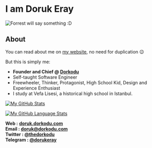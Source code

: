 # I am Doruk Eray

![Forrest will say something :D](forrest-will-say-something.gif)

## About
You can read about me on [my website](https://doruk.dorkodu.com), no need for duplication 😉

But this is simply me:

- **Founder and Chief @ [Dorkodu](https://github.com/dorkodu)**
- Self-taught Software Engineer
- Freewheeler, Thinker, Protagonist, High School Kid, Design and Experience Enthusiast
- I study at Vefa Lisesi, a historical high school in Istanbul.

[![My GitHub Stats](https://github-readme-stats.vercel.app/api/?username=dorukeray&count_private=true&theme=vue&showicons=true)]()

[![My GitHub Language Stats](https://github-readme-stats.vercel.app/api/top-langs/?username=dorukeray&langs_count=4&theme=vue)]()


**Web :** **[doruk.dorkodu.com](https://doruk.dorkodu.com)**<br>**Email : [doruk@dorkodu.com](mailto:doruk@dorkodu.com)**<br>**Twitter : [@thedorkodu](https://twitter.com/dorkodu)**<br>**Telegram : [@dorukeray](https://t.me/dorukeray)**
